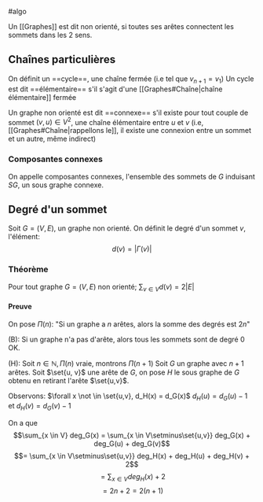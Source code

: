 #algo

Un [[Graphes]] est dit non orienté, si toutes ses arêtes connectent les sommets dans les 2 sens.

## Chaînes particulières

On définit un ==cycle==, une chaîne fermée (i.e tel que $v_{n+1} = v_1$)
Un cycle est dit ==élémentaire== s'il s'agit d'une [[Graphes#Chaîne|chaîne élémentaire]] fermée

Un graphe non orienté est dit ==connexe== s'il existe pour tout couple de sommet $(v, u) \in V^2$, une chaîne élémentaire entre $u$ et $v$ (i.e, [[Graphes#Chaîne|rappellons le]], il existe une connexion entre un sommet et un autre, même indirect)

### Composantes connexes
On appelle composantes connexes, l'ensemble des sommets de $G$ induisant $SG$, un sous graphe connexe.

## Degré d'un sommet
Soit $G = (V, E)$, un graphe non orienté.
On définit le degré d'un sommet $v$, l'élément:
$$d(v) = |\Gamma(v)|$$
### Théorème
Pour tout graphe $G = (V, E)$ non orienté; $\sum_{v \in V} d(v) = 2|E|$

#### Preuve
On pose $\Pi(n):$ "Si un graphe a $n$ arêtes, alors la somme des degrés est $2n$"

(B): Si un graphe n'a pas d'arête, alors tous les sommets sont de degré $0$ OK.

(H): Soit $n \in \mathbb N, \Pi(n)$ vraie, montrons $\Pi(n+1)$
Soit $G$ un graphe avec $n+1$ arêtes. Soit $\set{u, v}$ une arête de $G$, on pose $H$ le sous graphe de $G$ obtenu en retirant l'arête $\set{u,v}$.

Observons: 
$\forall x \not \in \set{u,v}, d_H(x) = d_G(x)$
$d_H(u) = d_G(u) -1$ et $d_H(v) = d_G(v) -1$

On a que
$$\sum_{x \in V} deg_G(x) = \sum_{x \in V\setminus\set{u,v}} deg_G(x) + deg_G(u) + deg_G(v)$$
$$= \sum_{x \in V\setminus\set{u,v}} deg_H(x) + deg_H(u) + deg_H(v) + 2$$
$$= \sum_{x \in V} deg_H(x) + 2$$
$$= 2n +2 = 2(n+1)$$
$$\tag*{$\blacksquare$}$$
